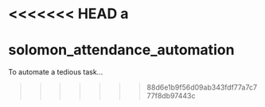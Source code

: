 <<<<<<< HEAD
a
=======
# solomon_attendance_automation
To automate a tedious task...
>>>>>>> 88d6e1b9f56d09ab343fdf77a7c777f8db97443c
